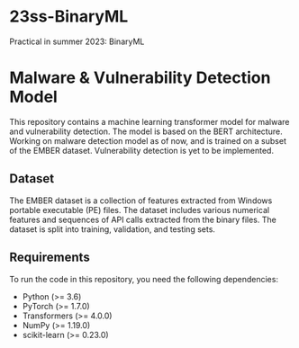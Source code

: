 # 23ss-BinaryML
Practical in summer 2023: BinaryML

# Malware & Vulnerability Detection Model
This repository contains a machine learning transformer model for malware and vulnerability detection. The model is based on the BERT architecture. 
Working on malware detection model as of now, and is trained on a subset of the EMBER dataset. Vulnerability detection is yet to be implemented.

## Dataset

The EMBER dataset is a collection of features extracted from Windows portable executable (PE) files. The dataset includes various numerical features and sequences of API calls extracted from the binary files. The dataset is split into training, validation, and testing sets.

## Requirements

To run the code in this repository, you need the following dependencies:

- Python (>= 3.6)
- PyTorch (>= 1.7.0)
- Transformers (>= 4.0.0)
- NumPy (>= 1.19.0)
- scikit-learn (>= 0.23.0)
